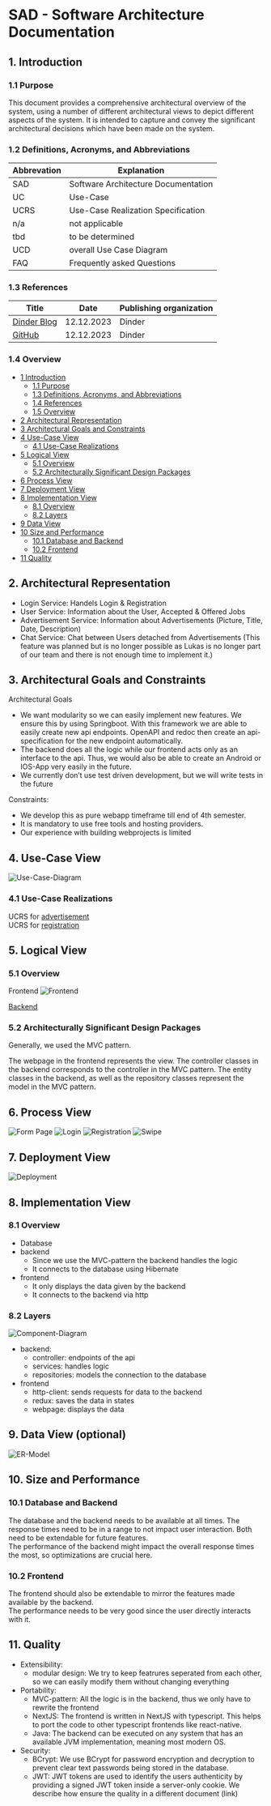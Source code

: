 # SAD - Software Architecture Documentation

## 1. Introduction

### 1.1 Purpose

This document provides a comprehensive architectural overview of the system, using a number of different architectural
views to depict different aspects of the system. It is intended to capture and convey the significant architectural
decisions which have been made on the system.

### 1.2 Definitions, Acronyms, and Abbreviations

| Abbrevation | Explanation                         |
|-------------|-------------------------------------|
| SAD         | Software Architecture Documentation |
| UC          | Use-Case                            |
| UCRS        | Use-Case Realization Specification  |
| n/a         | not applicable                      |
| tbd         | to be determined                    |
| UCD         | overall Use Case Diagram            |
| FAQ         | Frequently asked Questions          |

### 1.3 References

| Title                                                                                               |    Date    | Publishing organization |
|-----------------------------------------------------------------------------------------------------|:----------:|-------------------------|
| [Dinder Blog](https://github.com/dhbw-ka-tinf22b5-dinder/Dinder/discussions/categories/projektblog) | 12.12.2023 | Dinder                  |
| [GitHub](https://github.com/dhbw-ka-tinf22b5-dinder/Dinder/)                                        | 12.12.2023 | Dinder                  |

### 1.4 Overview

- [1 Introduction](#1-introduction)
    - [1.1 Purpose](#11-purpose)
    - [1.3 Definitions, Acronyms, and Abbreviations](#12-definitions-acronyms-and-abbreviations)
    - [1.4 References](#13-references)
    - [1.5 Overview](#14-overview)
- [2 Architectural Representation](#2-architectural-representation)
- [3 Architectural Goals and Constraints](#3-architectural-goals-and-constraints)
- [4 Use-Case View](#4-use-case-view)
    - [4.1 Use-Case Realizations](#41-use-case-realizations)
- [5 Logical View](#5-logical-view)
    - [5.1 Overview](#51-overview)
    - [5.2 Architecturally Significant Design Packages](#52-architecturally-significant-design-packages)
- [6 Process View](#6-process-view)
- [7 Deployment View](#7-deployment-view)
- [8 Implementation View](#8-implementation-view)
    - [8.1 Overview](#81-overview)
    - [8.2 Layers](#82-layers)
- [9 Data View](#9-data-view-optional)
- [10 Size and Performance](#10-size-and-performance)
  - [10.1 Database and Backend](#101-database-and-backend)
  - [10.2 Frontend](#102-frontend)
- [11 Quality](#11-quality)

## 2. Architectural Representation

- Login Service: Handels Login & Registration
- User Service: Information about the User, Accepted & Offered Jobs
- Advertisement Service: Information about Advertisements (Picture, Title, Date, Description)
- Chat Service: Chat between Users detached from Advertisements (This feature was planned but is no longer possible as Lukas is no longer part of our team and there is not enough time to implement it.)

## 3. Architectural Goals and Constraints

Architectural Goals

- We want modularity so we can easily implement new features. We ensure this by using Springboot. With this framework we
  are able to easily create new api endpoints. OpenAPI and redoc then create an api-specification for the new endpoint
  automatically.
- The backend does all the logic while our frontend acts only as an interface to the api. Thus, we would also be able to
  create an Android or IOS-App very easily in the future.
- We currently don’t use test driven development, but we will write tests in the future

Constraints:

- We develop this as pure webapp timeframe till end of 4th semester.
- It is mandatory to use free tools and hosting providers.
- Our experience with building webprojects is limited

## 4. Use-Case View

![Use-Case-Diagram](images/Diagramme/UseCaseDiagram.png)

### 4.1	Use-Case Realizations

UCRS for [advertisement](UCRS/advertisement.md) \
UCRS for [registration](UCRS/advertisement.md)

## 5. Logical View

### 5.1 Overview
Frontend
![Frontend](images/Diagramme/Klassendiagramme/Frontend.png)

[Backend](images/Diagramme/Klassendiagramme/Backend.png)

### 5.2 Architecturally Significant Design Packages

Generally, we used the MVC pattern.

The webpage in the frontend represents the view. The controller classes in the backend corresponds to the
controller in the MVC pattern. The entity classes in the backend, as well as the repository classes
represent the model in the MVC pattern.

## 6. Process View
![Form Page](images/Diagramme/Sequenzdiagramme/FormPageAdvertisement.png)
![Login](images/Diagramme/Sequenzdiagramme/loginPageSource.png)
![Registration](images/Diagramme/Sequenzdiagramme/registrationPage.png)
![Swipe](images/Diagramme/Sequenzdiagramme/swipe.png)

## 7. Deployment View
![Deployment](images/Diagramme/Deploymentview.svg)

## 8. Implementation View

### 8.1 Overview

- Database
- backend
    - Since we use the MVC-pattern the backend handles the logic
    - It connects to the database using Hibernate
- frontend
    - It only displays the data given by the backend
    - It connects to the backend via http

### 8.2 Layers

![Component-Diagram](componentDiagram.png)

- backend:
    - controller: endpoints of the api
    - services: handles logic
    - repositories: models the connection to the database
- frontend
    - http-client: sends requests for data to the backend
    - redux: saves the data in states
    - webpage: displays the data

## 9. Data View (optional)

![ER-Model](images/ER_Modell.png)

## 10. Size and Performance

### 10.1 Database and Backend

The database and the backend needs to be available at all times. The response times need to be in a range to not impact
user interaction.
Both need to be extendable for future features. \
The performance of the backend might impact the overall response times the most, so optimizations are crucial here.

### 10.2 Frontend

The frontend should also be extendable to mirror the features made available by the backend. \
The performance needs to be very good since the user directly interacts with it.

## 11. Quality

- Extensibility:
    - modular design: We try to keep featrures seperated from each other, so we can easily modify them without changing
      everything
- Portability:
    - MVC-pattern: All the logic is in the backend, thus we only have to rewrite the frontend
    - NextJS: The frontend is written in NextJS with typescript. This helps to port the code to other typescript
      frontends like react-native.
    - Java: The backend can be executed on any system that has an available JVM implementation, meaning most modern OS.
- Security:
    - BCrypt: We use BCrypt for password encryption and decryption to prevent clear text passwords being stored in the
      database.
    - JWT: JWT tokens are used to identify the users authenticity by providing a signed JWT token inside a server-only
      cookie.
We describe how ensure the quality in a different document (link)
